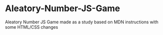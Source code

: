 # Aleatory-Number-JS-Game
Aleatory Number JS Game made as a study based on MDN instructions with some HTML/CSS changes
